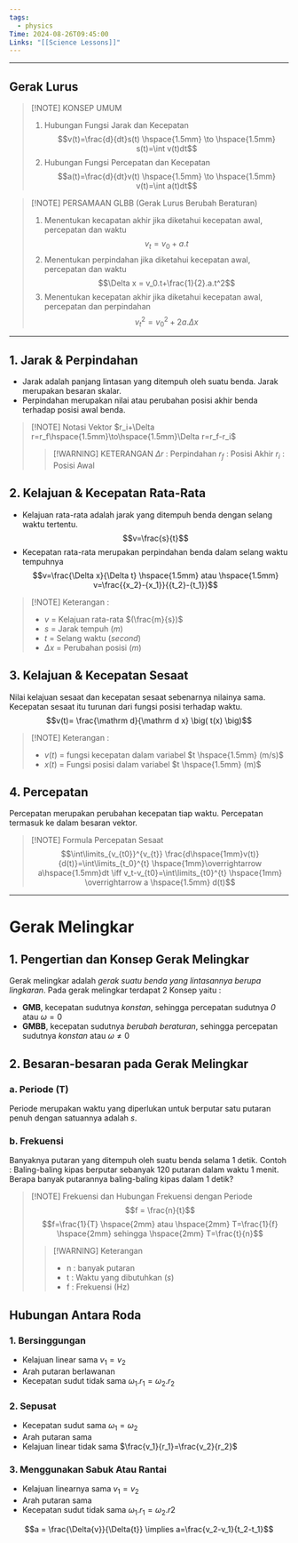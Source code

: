 ```yaml
---
tags:
  - physics
Time: 2024-08-26T09:45:00
Links: "[[Science Lessons]]"
---
```

---
## Gerak Lurus

>[!NOTE] KONSEP UMUM
>1. Hubungan Fungsi Jarak dan Kecepatan $$v(t)=\frac{d}{dt}s(t) \hspace{1.5mm} \to \hspace{1.5mm} s(t)=\int v(t)dt$$
>2. Hubungan Fungsi Percepatan dan Kecepatan $$a(t)=\frac{d}{dt}v(t) \hspace{1.5mm} \to \hspace{1.5mm} v(t)=\int a(t)dt$$

>[!NOTE] PERSAMAAN GLBB (Gerak Lurus Berubah Beraturan)
>1. Menentukan kecapatan akhir jika diketahui kecepatan awal, percepatan dan waktu
>$$v_t = v_0+a.t$$
>2. Menentukan perpindahan jika diketahui kecepatan awal, percepatan dan waktu
>$$\Delta x = v_0.t+\frac{1}{2}.a.t^2$$
>3. Menentukan kecepatan akhir jika diketahui kecepatan awal, percepatan dan perpindahan
>$${v_t}^2 = {v_0}^2 + 2a.\Delta x$$

---
## 1. Jarak & Perpindahan
- Jarak adalah panjang lintasan yang ditempuh oleh suatu benda. Jarak merupakan besaran skalar.
- Perpindahan merupakan nilai atau perubahan posisi akhir benda terhadap posisi awal benda.

>[!NOTE] Notasi Vektor
>$r_i+\Delta r=r_f\hspace{1.5mm}\to\hspace{1.5mm}\Delta r=r_f-r_i$
>>[!WARNING] KETERANGAN
>>$\Delta r$ : Perpindahan
>>$r_f$ : Posisi Akhir
>>$r_i$ : Posisi Awal

## 2. Kelajuan & Kecepatan Rata-Rata
- Kelajuan rata-rata adalah jarak yang ditempuh benda dengan selang waktu tertentu. $$v=\frac{s}{t}$$
- Kecepatan rata-rata merupakan perpindahan benda dalam selang waktu tempuhnya $$v=\frac{\Delta x}{\Delta t} \hspace{1.5mm} atau \hspace{1.5mm} v=\frac{{x_2}-{x_1}}{{t_2}-{t_1}}$$

>[!NOTE] Keterangan :
>- $v$ = Kelajuan rata-rata $(\frac{m}{s})$
>- $s$ = Jarak tempuh $(m)$
>- $t$ = Selang waktu $(second)$
>- $\Delta x$ = Perubahan posisi ($m$)

## 3. Kelajuan & Kecepatan Sesaat
Nilai kelajuan sesaat dan kecepatan sesaat sebenarnya nilainya sama. Kecepatan sesaat itu turunan dari fungsi posisi terhadap waktu. $$v(t)= \frac{\mathrm d}{\mathrm d x} \big( t(x) \big)$$
>[!NOTE] Keterangan :
>- $v(t)$ = fungsi kecepatan dalam variabel $t \hspace{1.5mm} (m/s)$
>- $x(t)$ = Fungsi posisi dalam variabel $t \hspace{1.5mm} (m)$

## 4. Percepatan
Percepatan merupakan perubahan kecepatan tiap waktu. Percepatan termasuk ke dalam besaran vektor.

>[!NOTE] Formula Percepatan Sesaat
>$$\int\limits_{v_{t0}}^{v_{t}} \frac{d\hspace{1mm}v(t)}{d(t)}=\int\limits_{t_0}^{t} \hspace{1mm}\overrightarrow a\hspace{1.5mm}dt \iff v_t-v_{t0}=\int\limits_{t0}^{t} \hspace{1mm} \overrightarrow a \hspace{1.5mm} d(t)$$

---
# Gerak Melingkar
## 1. Pengertian dan Konsep Gerak Melingkar
Gerak melingkar adalah *gerak suatu benda yang lintasannya berupa lingkaran*. Pada gerak melingkar terdapat 2 Konsep yaitu :
- __GMB__, kecepatan sudutnya *konstan*, sehingga percepatan sudutnya *0* atau $\omega = 0$
- __GMBB__, kecepatan sudutnya *berubah beraturan*, sehingga percepatan sudutnya *konstan* atau $\omega \neq 0$

## 2. Besaran-besaran pada Gerak Melingkar

### a. Periode (T)
Periode merupakan waktu yang diperlukan untuk berputar satu putaran penuh dengan satuannya adalah $s$.
### b. Frekuensi
Banyaknya putaran yang ditempuh oleh suatu benda selama 1 detik. 
Contoh : Baling-baling kipas berputar sebanyak 120 putaran dalam waktu 1 menit. Berapa banyak putarannya baling-baling kipas dalam 1 detik?

>[!NOTE] Frekuensi dan Hubungan Frekuensi dengan Periode
>$$f = \frac{n}{t}$$
>$$f=\frac{1}{T} \hspace{2mm} atau \hspace{2mm} T=\frac{1}{f} \hspace{2mm} sehingga \hspace{2mm} T=\frac{t}{n}$$
>
>>[!WARNING] Keterangan
>>- n : banyak putaran
>>- t  : Waktu yang dibutuhkan ($s$)
>>- f  : Frekuensi (Hz)

## Hubungan Antara Roda
### 1. Bersinggungan
- Kelajuan linear sama $v_1=v_2$
- Arah putaran berlawanan
- Kecepatan sudut tidak sama ${\omega}_1.r_1={\omega}_2.r_2$
### 2. Sepusat
- Kecepatan sudut sama ${\omega}_1={\omega}_2$
- Arah putaran sama
- Kelajuan linear tidak sama $\frac{v_1}{r_1}=\frac{v_2}{r_2}$
### 3. Menggunakan Sabuk Atau Rantai
- Kelajuan linearnya sama $v_1=v_2$
- Arah putaran sama
- Kecepatan sudut tidak sama ${\omega}_1.r_1={\omega}_2.r2$


$$a = \frac{\Delta{v}}{\Delta{t}} \implies a=\frac{v_2-v_1}{t_2-t_1}$$
